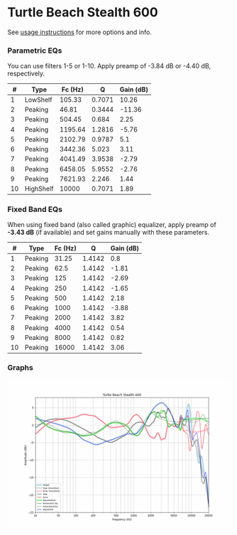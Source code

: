 # Turtle Beach Stealth 600
See [usage instructions](https://github.com/jaakkopasanen/AutoEq#usage) for more options and info.

### Parametric EQs
You can use filters 1-5 or 1-10. Apply preamp of -3.84 dB or -4.40 dB, respectively.

|   # | Type      |   Fc (Hz) |      Q |   Gain (dB) |
|-----|-----------|-----------|--------|-------------|
|   1 | LowShelf  |    105.33 | 0.7071 |       10.26 |
|   2 | Peaking   |     46.81 | 0.3444 |      -11.36 |
|   3 | Peaking   |    504.45 | 0.684  |        2.25 |
|   4 | Peaking   |   1195.64 | 1.2816 |       -5.76 |
|   5 | Peaking   |   2102.79 | 0.9787 |        5.1  |
|   6 | Peaking   |   3442.36 | 5.023  |        3.11 |
|   7 | Peaking   |   4041.49 | 3.9538 |       -2.79 |
|   8 | Peaking   |   6458.05 | 5.9552 |       -2.76 |
|   9 | Peaking   |   7621.93 | 2.246  |        1.44 |
|  10 | HighShelf |  10000    | 0.7071 |        1.89 |

### Fixed Band EQs
When using fixed band (also called graphic) equalizer, apply preamp of **-3.43 dB** (if available) and set gains manually with these parameters.

|   # | Type    |   Fc (Hz) |      Q |   Gain (dB) |
|-----|---------|-----------|--------|-------------|
|   1 | Peaking |     31.25 | 1.4142 |        0.8  |
|   2 | Peaking |     62.5  | 1.4142 |       -1.81 |
|   3 | Peaking |    125    | 1.4142 |       -2.69 |
|   4 | Peaking |    250    | 1.4142 |       -1.65 |
|   5 | Peaking |    500    | 1.4142 |        2.18 |
|   6 | Peaking |   1000    | 1.4142 |       -3.88 |
|   7 | Peaking |   2000    | 1.4142 |        3.82 |
|   8 | Peaking |   4000    | 1.4142 |        0.54 |
|   9 | Peaking |   8000    | 1.4142 |        0.82 |
|  10 | Peaking |  16000    | 1.4142 |        3.06 |

### Graphs
![](./Turtle%20Beach%20Stealth%20600.png)
